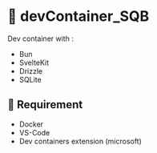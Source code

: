 # 📄 devContainer_SQB

Dev container with :

- Bun
- SvelteKit
- Drizzle
- SQLite

## 🔧 Requirement

- Docker
- VS-Code
- Dev containers extension (microsoft)

